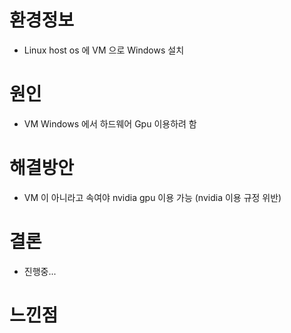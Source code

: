 # 환경정보
* Linux host os 에 VM 으로 Windows 설치
# 원인
* VM Windows 에서 하드웨어 Gpu 이용하려 함
# 해결방안
* VM 이 아니라고 속여야 nvidia gpu 이용 가능 (nvidia 이용 규정 위반)
# 결론
* 진행중...
# 느낀점
